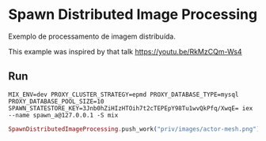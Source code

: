 # Spawn Distributed Image Processing

Exemplo de processamento de imagem distribuída.

This example was inspired by that talk https://youtu.be/RkMzCQm-Ws4

## Run

```shell
MIX_ENV=dev PROXY_CLUSTER_STRATEGY=epmd PROXY_DATABASE_TYPE=mysql  PROXY_DATABASE_POOL_SIZE=10 SPAWN_STATESTORE_KEY=3Jnb0hZiHIzHTOih7t2cTEPEpY98Tu1wvQkPfq/XwqE= iex --name spawn_a@127.0.0.1 -S mix
```

```elixir
SpawnDistributedImageProcessing.push_work("priv/images/actor-mesh.png")
```
